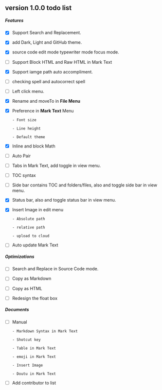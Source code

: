 ## version 1.0.0 todo list

##### Features

- [x] Support Search and Replacement.

- [x] add Dark, Light and GitHub theme.

- [x] source code edit mode typewriter mode focus mode.

- [ ] Support Block HTML and Raw HTML in Mark Text

- [x] Support iamge path auto accompliment.

- [ ] checking spell and autocorrect spell

- [ ] Left click menu.

- [x] Rename and moveTo in **File Menu**

- [x] Preference in **Mark Text** Menu

      - Font size

      - Line height

      - Default theme

- [x] Inline and block Math

- [ ] Auto Pair

- [ ] Tabs in Mark Text, add toggle in view menu.

- [ ] TOC syntax

- [ ] Side bar contains TOC and folders/files, also and toggle side bar in view menu.

- [x] Status bar, also and toggle status bar in view menu.

- [x] Insert Image in edit menu

      - Absolute path

      - relative path

      - upload to cloud

- [ ] Auto update Mark Text

##### Optimizations

- [ ] Search and Replace in Source Code mode.

- [ ] Copy as Markdown

- [ ] Copy as HTML

- [ ] Redesign the float box

##### Documents

- [ ] Manual

      - Markdown Syntax in Mark Text

      - Shotcut key

      - Table in Mark Text

      - emoji in Mark Text

      - Insert Image

      - Doutu in Mark Text

- [ ] Add contributor to list
